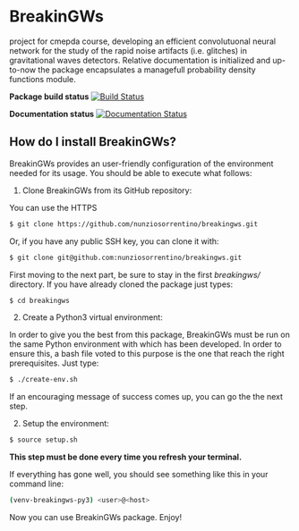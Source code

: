 # BreakinGWs
project for cmepda course, developing an efficient convolutuonal neural network for the study of the rapid noise artifacts (i.e. glitches) in gravitational waves detectors. Relative documentation is initialized and up-to-now the package encapsulates a managefull probability density functions module.

**Package build status**
[![Build Status](https://travis-ci.org/nunziosorrentino/breakingws.svg?branch=master)](https://travis-ci.com/nunziosorrentino/breakingws)

**Documentation status**
[![Documentation Status](https://readthedocs.org/projects/breakingws/badge/?version=latest)](https://breakingws.readthedocs.io/en/latest/?badge=latest)

## How do I install BreakinGWs?

BreakinGWs provides an user-friendly configuration of the environment needed for its usage. You should be able to execute what follows:

1. Clone BreakinGWs from its GitHub repository: 

You can use the HTTPS
```bash
$ git clone https://github.com/nunziosorrentino/breakingws.git
```
Or, if you have any public SSH key, you can clone it with:
```bash
$ git clone git@github.com:nunziosorrentino/breakingws.git
```
First moving to the next part, be sure to stay in the first *breakingws/* directory. If you have already cloned the package just types:
```bash
$ cd breakingws
```
2. Create a Python3 virtual environment:

In order to give you the best from this package, BreakinGWs must be run on the same Python environment with which has been developed. In order to ensure this, a bash file voted to this purpose
is the one that reach the right prerequisites. Just type:
```bash
$ ./create-env.sh
```
If an encouraging message of success comes up, you can go the the next step.

2. Setup the environment:
```bash
$ source setup.sh
```
**This step must be done every time you refresh your terminal.** 


If everything has gone well, you should see something like this in your command line:
```bash
(venv-breakingws-py3) <user>@<host>
```
Now you can use BreakinGWs package. Enjoy!

